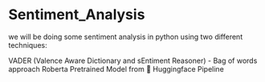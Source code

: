 # Sentiment_Analysis
we will be doing some sentiment analysis in python using two different techniques:

VADER (Valence Aware Dictionary and sEntiment Reasoner) - Bag of words approach
Roberta Pretrained Model from 🤗
Huggingface Pipeline
